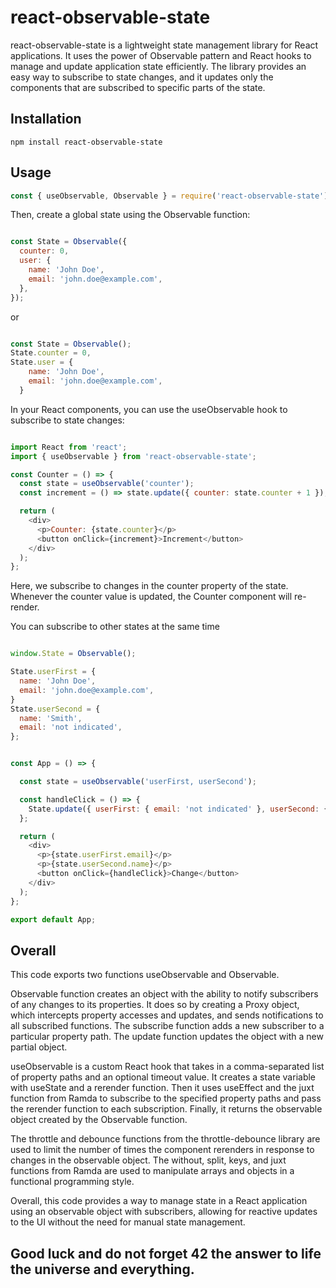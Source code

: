 







# react-observable-state 

react-observable-state is a lightweight state management library for React applications. It uses the power of Observable pattern and React hooks to manage and update application state efficiently. The library provides an easy way to subscribe to state changes, and it updates only the components that are subscribed to specific parts of the state.

## Installation

    npm install react-observable-state

## Usage

```js
const { useObservable, Observable } = require('react-observable-state');

```
Then, create a global state using the Observable function:

```js

const State = Observable({
  counter: 0,
  user: {
    name: 'John Doe',
    email: 'john.doe@example.com',
  },
});
```
or

```js

const State = Observable();
State.counter = 0,
State.user = {
    name: 'John Doe',
    email: 'john.doe@example.com',
  }

```
In your React components, you can use the useObservable hook to subscribe to state changes:

```js

import React from 'react';
import { useObservable } from 'react-observable-state';

const Counter = () => {
  const state = useObservable('counter');
  const increment = () => state.update({ counter: state.counter + 1 });

  return (
    <div>
      <p>Counter: {state.counter}</p>
      <button onClick={increment}>Increment</button>
    </div>
  );
};

```
Here, we subscribe to changes in the counter property of the state. Whenever the counter value is updated, the Counter component will re-render.


You can subscribe to other states at the same time

```js 

window.State = Observable();

State.userFirst = {
  name: 'John Doe',
  email: 'john.doe@example.com',
}
State.userSecond = {
  name: 'Smith',
  email: 'not indicated',
};


const App = () => {

  const state = useObservable('userFirst, userSecond');

  const handleClick = () => {
    State.update({ userFirst: { email: 'not indicated' }, userSecond: { name: "Simon Smith" } });
  };

  return (
    <div>
      <p>{state.userFirst.email}</p>
      <p>{state.userSecond.name}</p>
      <button onClick={handleClick}>Change</button>
    </div>
  );
};

export default App;

```

## Overall

This code exports two functions useObservable and Observable.

Observable function creates an object with the ability to notify subscribers of any changes to its properties. It does so by creating a Proxy object, which intercepts property accesses and updates, and sends notifications to all subscribed functions. The subscribe function adds a new subscriber to a particular property path. The update function updates the object with a new partial object.

useObservable is a custom React hook that takes in a comma-separated list of property paths and an optional timeout value. It creates a state variable with useState and a rerender function. Then it uses useEffect and the juxt function from Ramda to subscribe to the specified property paths and pass the rerender function to each subscription. Finally, it returns the observable object created by the Observable function.

The throttle and debounce functions from the throttle-debounce library are used to limit the number of times the component rerenders in response to changes in the observable object. The without, split, keys, and juxt functions from Ramda are used to manipulate arrays and objects in a functional programming style.

Overall, this code provides a way to manage state in a React application using an observable object with subscribers, allowing for reactive updates to the UI without the need for manual state management.

## Good luck and do not forget 42 the answer to life the universe and everything.








